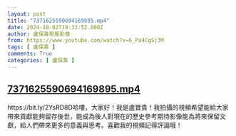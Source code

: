 ```yaml
---
layout: post
title: "7371625590694169895.mp4"
date: 2024-10-02T19:33:52.000Z
author: 盧保貴視覺影像
from: https://www.youtube.com/watch?v=6_Pa4CgSj3M
tags: [ 盧保貴 ]
comments: True
categories: [ 盧保貴 ]
---
```

<!--1727897632000-->
[7371625590694169895.mp4](https://www.youtube.com/watch?v=6_Pa4CgSj3M)
------

<div>
https://bit.ly/2YsRD8D哈嘍，大家好！我是盧寶貴！我拍攝的視頻希望能給大家帶來貢獻能夠留存後世，能成為後人對現在的歷史參考期待影像能為將來保留文獻，給人們帶來更多的意義與思考。喜歡我的視頻記得評論哦！
</div>
